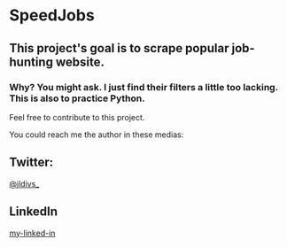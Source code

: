 # SpeedJobs

## This project's goal is to scrape popular job-hunting website.

### Why? You might ask. I just find their filters a little too lacking. This is also to practice Python.

Feel free to contribute to this project.

You could reach me the author in these medias:

## Twitter:

[@jldivs_](https://twitter.com/jldivs_)

## LinkedIn

[my-linked-in](https://www.linkedin.com/in/john-lloyd-divino-894124155/)